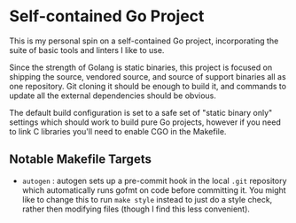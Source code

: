 # Self-contained Go Project

This is my personal spin on a self-contained Go project, incorporating the
suite of basic tools and linters I like to use.

Since the strength of Golang is static binaries, this project is focused on
shipping the source, vendored source, and source of support binaries all as
one repository. Git cloning it should be enough to build it, and commands to
update all the external dependencies should be obvious.

The default build configuration is set to a safe set of "static binary only"
settings which should work to build pure Go projects, however if you need to
link C libraries you'll need to enable CGO in the Makefile.

## Notable Makefile Targets

* `autogen` : autogen sets up a pre-commit hook in the local `.git` repository
  which automatically runs gofmt on code before committing it. You might like
  to change this to run `make style` instead to just do a style check, rather
  then modifying files (though I find this less convenient).
